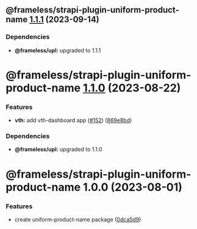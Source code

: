 ## @frameless/strapi-plugin-uniform-product-name [1.1.1](https://github.com/frameless/strapi/compare/@frameless/strapi-plugin-uniform-product-name@1.1.0...@frameless/strapi-plugin-uniform-product-name@1.1.1) (2023-09-14)





### Dependencies

* **@frameless/upl:** upgraded to 1.1.1

# @frameless/strapi-plugin-uniform-product-name [1.1.0](https://github.com/frameless/strapi/compare/@frameless/strapi-plugin-uniform-product-name@1.0.0...@frameless/strapi-plugin-uniform-product-name@1.1.0) (2023-08-22)


### Features

* **vth:** add vth-dashboard app ([#152](https://github.com/frameless/strapi/issues/152)) ([869e8bd](https://github.com/frameless/strapi/commit/869e8bdd0457a3d748254a27ac6c617d5d36ab6c))





### Dependencies

* **@frameless/upl:** upgraded to 1.1.0

# @frameless/strapi-plugin-uniform-product-name 1.0.0 (2023-08-01)


### Features

* create uniform-product-name package ([0dca5d9](https://github.com/frameless/strapi/commit/0dca5d9cb8e15573bd9f53cae145a94ca7200f88))
